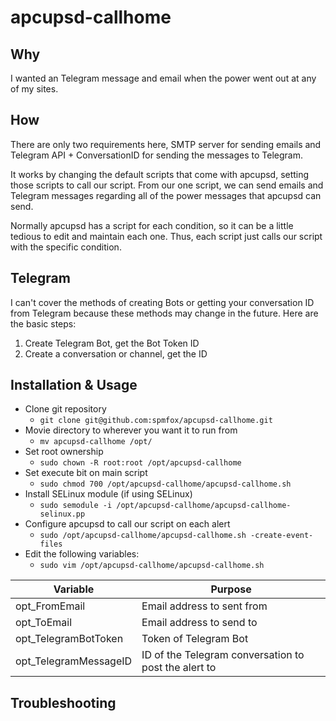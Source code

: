 # apcupsd-callhome

## Why
I wanted an Telegram message and email when the power went out at any of my sites.

## How
There are only two requirements here, SMTP server for sending emails and Telegram API + ConversationID for sending the messages to Telegram.

It works by changing the default scripts that come with apcupsd, setting those scripts to call our script. From our one script, we can send emails and Telegram messages regarding all of the power messages that apcupsd can send.

Normally apcupsd has a script for each condition, so it can be a little tedious to edit and maintain each one. Thus, each script just calls our script with the specific condition.

## Telegram
I can't cover the methods of creating Bots or getting your conversation ID from Telegram because these methods may change in the future. Here are the basic steps:
1. Create Telegram Bot, get the Bot Token ID
2. Create a conversation or channel, get the ID

## Installation & Usage
* Clone git repository
  * `git clone git@github.com:spmfox/apcupsd-callhome.git`
* Movie directory to wherever you want it to run from
  * `mv apcupsd-callhome /opt/`
* Set root ownership
  * `sudo chown -R root:root /opt/apcupsd-callhome`
* Set execute bit on main script
  * `sudo chmod 700 /opt/apcupsd-callhome/apcupsd-callhome.sh`
* Install SELinux module (if using SELinux)
  * `sudo semodule -i /opt/apcupsd-callhome/apcupsd-callhome-selinux.pp`
* Configure apcupsd to call our script on each alert
  * `sudo /opt/apcupsd-callhome/apcupsd-callhome.sh -create-event-files`
* Edit the following variables:
  * `sudo vim /opt/apcupsd-callhome/apcupsd-callhome.sh`

| Variable | Purpose |
| ---------| ------- |
|opt_FromEmail|Email address to sent from|
|opt_ToEmail|Email address to send to|
|opt_TelegramBotToken|Token of Telegram Bot|
|opt_TelegramMessageID|ID of the Telegram conversation to post the alert to|


## Troubleshooting
